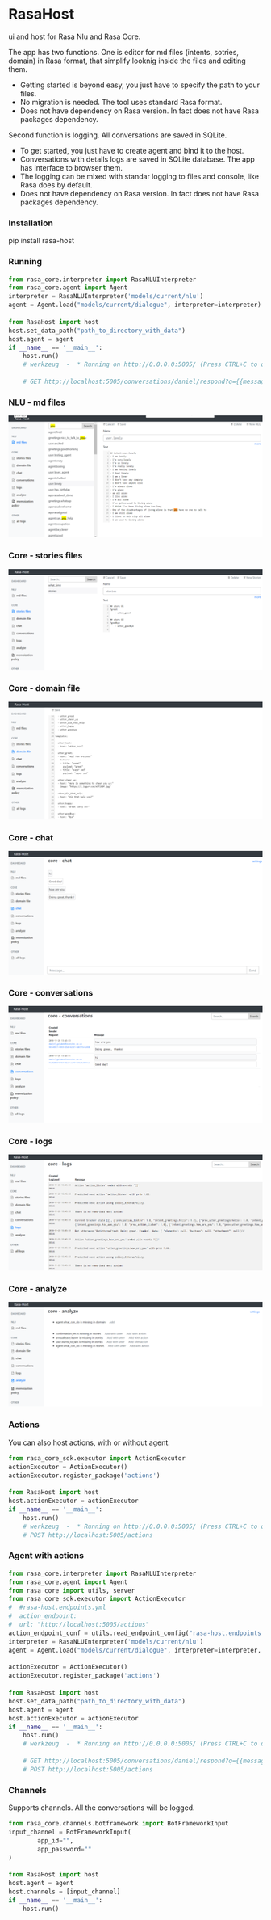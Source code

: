# RasaHost

ui and host for Rasa Nlu and Rasa Core.

The app has two functions. One is  editor for md files (intents, sotries, domain) in Rasa format,
that simplify looknig inside the files
and editing them.
* Getting started is beyond easy, you just have to specify the path to your files. 
* No migration is needed. The tool uses standard Rasa format.
* Does not have dependency on Rasa version. In fact does not have Rasa packages dependency.

Second function is logging. All conversations are saved in SQLite.
* To get started, you just have to create agent and bind it to the host.
* Conversations with details logs are saved in SQLite database. The app has interface to browser them.
* The logging can be mixed with standar logging to files and console, like Rasa does by default.
* Does not have dependency on Rasa version. In fact does not have Rasa packages dependency.


### Installation
pip install rasa-host

### Running
```python
from rasa_core.interpreter import RasaNLUInterpreter
from rasa_core.agent import Agent
interpreter = RasaNLUInterpreter('models/current/nlu')
agent = Agent.load("models/current/dialogue", interpreter=interpreter)

from RasaHost import host
host.set_data_path("path_to_directory_with_data")
host.agent = agent
if __name__ == '__main__':    
    host.run()
    # werkzeug  -  * Running on http://0.0.0.0:5005/ (Press CTRL+C to quit)
    
    # GET http://localhost:5005/conversations/daniel/respond?q={{message}}
```



### NLU - md files
![NLU - md files](doc/nlu-md_files.PNG "NLU - md files")

### Core - stories files
![Core - md stories](doc/core-stories_files.PNG "Core - stories files")

### Core - domain file
![Core - domain file](doc/core-domain_file.PNG "Core - domain file")

### Core - chat
![Core - chat](doc/core-chat.PNG "Core - chat")

### Core - conversations
![Core - conversations](doc/core-conversations.PNG "Core - conversations")

### Core - logs
![Core - logs](doc/core-logs.PNG "Core - logs")

### Core - analyze
![Core - analyze](doc/core-analyze.PNG "Core - analyze")

### Actions
You can also host actions, with or without agent.
```python
from rasa_core_sdk.executor import ActionExecutor
actionExecutor = ActionExecutor()
actionExecutor.register_package('actions')

from RasaHost import host
host.actionExecutor = actionExecutor
if __name__ == '__main__':    
    host.run()
    # werkzeug  -  * Running on http://0.0.0.0:5005/ (Press CTRL+C to quit)
    # POST http://localhost:5005/actions
```

### Agent with actions
```python
from rasa_core.interpreter import RasaNLUInterpreter
from rasa_core.agent import Agent
from rasa_core import utils, server
from rasa_core_sdk.executor import ActionExecutor
#  #rasa-host.endpoints.yml
#  action_endpoint:
#  url: "http://localhost:5005/actions"
action_endpoint_conf = utils.read_endpoint_config("rasa-host.endpoints.yml", endpoint_type="action_endpoint")
interpreter = RasaNLUInterpreter('models/current/nlu')
agent = Agent.load("models/current/dialogue", interpreter=interpreter, action_endpoint=action_endpoint_conf)

actionExecutor = ActionExecutor()
actionExecutor.register_package('actions')

from RasaHost import host
host.set_data_path("path_to_directory_with_data")
host.agent = agent
host.actionExecutor = actionExecutor
if __name__ == '__main__':    
    host.run()
    # werkzeug  -  * Running on http://0.0.0.0:5005/ (Press CTRL+C to quit)
    
    # GET http://localhost:5005/conversations/daniel/respond?q={{message}}
    # POST http://localhost:5005/actions
```

### Channels
Supports channels. All the conversations will be logged.
```python
from rasa_core.channels.botframework import BotFrameworkInput
input_channel = BotFrameworkInput(
        app_id="",
        app_password=""
)

from RasaHost import host
host.agent = agent
host.channels = [input_channel]
if __name__ == '__main__':    
    host.run()
```


